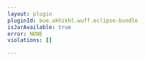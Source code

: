 ```yaml
---
layout: plugin
pluginId: bue.akhikhl.wuff.eclipse-bundle
isJarAvailable: true
error: NONE
violations: []

---
```

